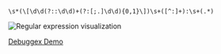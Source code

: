     \s*(\[\d\d(?::\d\d)+(?:[;.]\d\d){0,1}\])\s+([^:]+):\s+(.*)

![Regular expression visualization](https://www.debuggex.com/i/cDyRVu_uqYBGHX97.png)

[Debuggex Demo](https://www.debuggex.com/r/cDyRVu_uqYBGHX97)